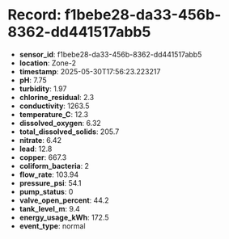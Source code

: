 # Record: f1bebe28-da33-456b-8362-dd441517abb5

- **sensor_id**: f1bebe28-da33-456b-8362-dd441517abb5
- **location**: Zone-2
- **timestamp**: 2025-05-30T17:56:23.223217
- **pH**: 7.75
- **turbidity**: 1.97
- **chlorine_residual**: 2.3
- **conductivity**: 1263.5
- **temperature_C**: 12.3
- **dissolved_oxygen**: 6.32
- **total_dissolved_solids**: 205.7
- **nitrate**: 6.42
- **lead**: 12.8
- **copper**: 667.3
- **coliform_bacteria**: 2
- **flow_rate**: 103.94
- **pressure_psi**: 54.1
- **pump_status**: 0
- **valve_open_percent**: 44.2
- **tank_level_m**: 9.4
- **energy_usage_kWh**: 172.5
- **event_type**: normal